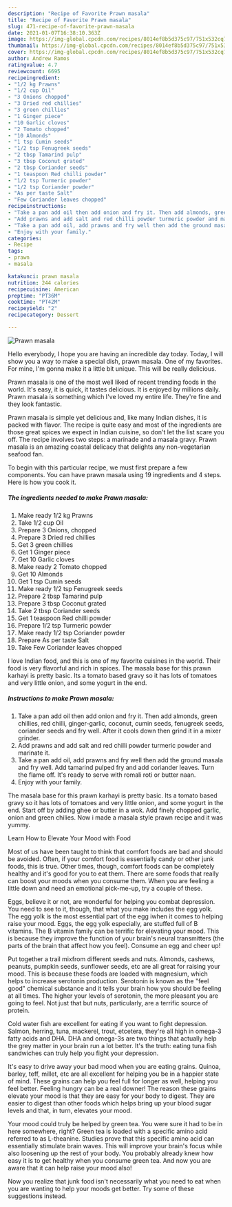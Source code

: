 ```yaml
---
description: "Recipe of Favorite Prawn masala"
title: "Recipe of Favorite Prawn masala"
slug: 471-recipe-of-favorite-prawn-masala
date: 2021-01-07T16:38:10.363Z
image: https://img-global.cpcdn.com/recipes/8014ef8b5d375c97/751x532cq70/prawn-masala-recipe-main-photo.jpg
thumbnail: https://img-global.cpcdn.com/recipes/8014ef8b5d375c97/751x532cq70/prawn-masala-recipe-main-photo.jpg
cover: https://img-global.cpcdn.com/recipes/8014ef8b5d375c97/751x532cq70/prawn-masala-recipe-main-photo.jpg
author: Andrew Ramos
ratingvalue: 4.7
reviewcount: 6695
recipeingredient:
- "1/2 kg Prawns"
- "1/2 cup Oil"
- "3 Onions chopped"
- "3 Dried red chillies"
- "3 green chillies"
- "1 Ginger piece"
- "10 Garlic cloves"
- "2 Tomato chopped"
- "10 Almonds"
- "1 tsp Cumin seeds"
- "1/2 tsp Fenugreek seeds"
- "2 tbsp Tamarind pulp"
- "3 tbsp Coconut grated"
- "2 tbsp Coriander seeds"
- "1 teaspoon Red chilli powder"
- "1/2 tsp Turmeric powder"
- "1/2 tsp Coriander powder"
- "As per taste Salt"
- "Few Coriander leaves chopped"
recipeinstructions:
- "Take a pan add oil then add onion and fry it. Then add almonds, green chillies, red chilli, ginger-garlic, coconut, cumin seeds, fenugreek seeds, coriander seeds and fry well. After it cools down then grind it in a mixer grinder."
- "Add prawns and add salt and red chilli powder turmeric powder and marinate it."
- "Take a pan add oil, add prawns and fry well then add the ground masala and fry well. Add tamarind pulped fry and add coriander leaves. Turn the flame off. It&#39;s ready to serve with romali roti or butter naan."
- "Enjoy with your family."
categories:
- Recipe
tags:
- prawn
- masala

katakunci: prawn masala 
nutrition: 244 calories
recipecuisine: American
preptime: "PT36M"
cooktime: "PT42M"
recipeyield: "2"
recipecategory: Dessert

---
```



![Prawn masala](https://img-global.cpcdn.com/recipes/8014ef8b5d375c97/751x532cq70/prawn-masala-recipe-main-photo.jpg)

Hello everybody, I hope you are having an incredible day today. Today, I will show you a way to make a special dish, prawn masala. One of my favorites. For mine, I'm gonna make it a little bit unique. This will be really delicious.

Prawn masala is one of the most well liked of recent trending foods in the world. It's easy, it is quick, it tastes delicious. It is enjoyed by millions daily. Prawn masala is something which I've loved my entire life. They're fine and they look fantastic.

Prawn masala is simple yet delicious and, like many Indian dishes, it is packed with flavor. The recipe is quite easy and most of the ingredients are those great spices we expect in Indian cuisine, so don&#39;t let the list scare you off. The recipe involves two steps: a marinade and a masala gravy. Prawn masala is an amazing coastal delicacy that delights any non-vegetarian seafood fan.


To begin with this particular recipe, we must first prepare a few components. You can have prawn masala using 19 ingredients and 4 steps. Here is how you cook it.

<!--inarticleads1-->

##### The ingredients needed to make Prawn masala:

1. Make ready 1/2 kg Prawns
1. Take 1/2 cup Oil
1. Prepare 3 Onions, chopped
1. Prepare 3 Dried red chillies
1. Get 3 green chillies
1. Get 1 Ginger piece
1. Get 10 Garlic cloves
1. Make ready 2 Tomato chopped
1. Get 10 Almonds
1. Get 1 tsp Cumin seeds
1. Make ready 1/2 tsp Fenugreek seeds
1. Prepare 2 tbsp Tamarind pulp
1. Prepare 3 tbsp Coconut grated
1. Take 2 tbsp Coriander seeds
1. Get 1 teaspoon Red chilli powder
1. Prepare 1/2 tsp Turmeric powder
1. Make ready 1/2 tsp Coriander powder
1. Prepare As per taste Salt
1. Take Few Coriander leaves chopped


I love Indian food, and this is one of my favorite cuisines in the world. Their food is very flavorful and rich in spices. The masala base for this prawn karhayi is pretty basic. Its a tomato based gravy so it has lots of tomatoes and very little onion, and some yogurt in the end. 

<!--inarticleads2-->

##### Instructions to make Prawn masala:

1. Take a pan add oil then add onion and fry it. Then add almonds, green chillies, red chilli, ginger-garlic, coconut, cumin seeds, fenugreek seeds, coriander seeds and fry well. After it cools down then grind it in a mixer grinder.
1. Add prawns and add salt and red chilli powder turmeric powder and marinate it.
1. Take a pan add oil, add prawns and fry well then add the ground masala and fry well. Add tamarind pulped fry and add coriander leaves. Turn the flame off. It&#39;s ready to serve with romali roti or butter naan.
1. Enjoy with your family.


The masala base for this prawn karhayi is pretty basic. Its a tomato based gravy so it has lots of tomatoes and very little onion, and some yogurt in the end. Start off by adding ghee or butter in a wok. Add finely chopped garlic, onion and green chilies. Now i made a masala style prawn recipe and it was yummy. 

Learn How to Elevate Your Mood with Food


Most of us have been taught to think that comfort foods are bad and should be avoided. Often, if your comfort food is essentially candy or other junk foods, this is true. Other times, though, comfort foods can be completely healthy and it's good for you to eat them. There are some foods that really can boost your moods when you consume them. When you are feeling a little down and need an emotional pick-me-up, try a couple of these.

Eggs, believe it or not, are wonderful for helping you combat depression. You need to see to it, though, that what you make includes the egg yolk. The egg yolk is the most essential part of the egg iwhen it comes to helping raise your mood. Eggs, the egg yolk especially, are stuffed full of B vitamins. The B vitamin family can be terrific for elevating your mood. This is because they improve the function of your brain's neural transmitters (the parts of the brain that affect how you feel). Consume an egg and cheer up!

Put together a trail mixfrom different seeds and nuts. Almonds, cashews, peanuts, pumpkin seeds, sunflower seeds, etc are all great for raising your mood. This is because these foods are loaded with magnesium, which helps to increase serotonin production. Serotonin is known as the "feel good" chemical substance and it tells your brain how you should be feeling at all times. The higher your levels of serotonin, the more pleasant you are going to feel. Not just that but nuts, particularly, are a terrific source of protein.

Cold water fish are excellent for eating if you want to fight depression. Salmon, herring, tuna, mackerel, trout, etcetera, they're all high in omega-3 fatty acids and DHA. DHA and omega-3s are two things that actually help the grey matter in your brain run a lot better. It's the truth: eating tuna fish sandwiches can truly help you fight your depression. 

It's easy to drive away your bad mood when you are eating grains. Quinoa, barley, teff, millet, etc are all excellent for helping you be in a happier state of mind. These grains can help you feel full for longer as well, helping you feel better. Feeling hungry can be a real downer! The reason these grains elevate your mood is that they are easy for your body to digest. They are easier to digest than other foods which helps bring up your blood sugar levels and that, in turn, elevates your mood.

Your mood could truly be helped by green tea. You were sure it had to be in here somewhere, right? Green tea is loaded with a specific amino acid referred to as L-theanine. Studies prove that this specific amino acid can essentially stimulate brain waves. This will improve your brain's focus while also loosening up the rest of your body. You probably already knew how easy it is to get healthy when you consume green tea. And now you are aware that it can help raise your mood also!

Now you realize that junk food isn't necessarily what you need to eat when you are wanting to help your moods get better. Try  some  of  these  suggestions  instead.

